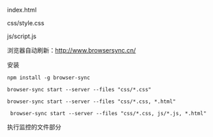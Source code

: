 index.html

css/style.css

js/script.js



浏览器自动刷新：http://www.browsersync.cn/

安装

```
npm install -g browser-sync
```

```
browser-sync start --server --files "css/*.css"
```

```
browser-sync start --server --files "css/*.css, *.html"
```

```
 browser-sync start --server --files "css/*.css, js/*.js, *.html"
```

执行监控的文件部分